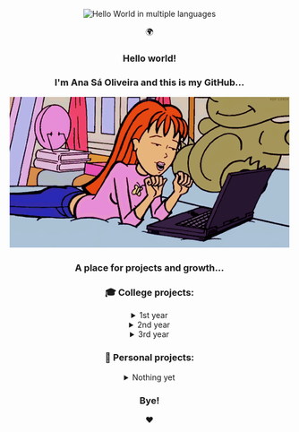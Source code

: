 <div align="center">
<p>
  <img src="https://readme-typing-svg.herokuapp.com?font=Fira+Code&size=22&color=FF69B4&center=true&vCenter=true&width=700&height=30&duration=3000&pause=1000&lines=Hello+World;Olá+Mundo;Hola+Mundo;Bonjour+le+monde;Ciao+Mondo;Hallo+Welt;こんにちは世界;안녕하세요+세계;Привет+мир;你好，世界;مرحبا+بالعالم" alt="Hello World in multiple languages" />
</p>
<p>🌍</p>
<h3>Hello world!</h3>
<h3>I'm Ana Sá Oliveira and this is my GitHub...</h3>
<p>
  <img src="anaso.gif"/>
</p>
<h3>A place for projects and growth...</h3>
<h3>🎓 College projects:</h3>
<details>
  <summary>1st year</summary>

| 🗓️ Year | 🗓️ Semester | 🗂️ Project | ✅ Grade |
|:---------:|:---------:|:---------:|:---------:|
| 1st | 1st | [LI1](https://github.com/a104437ana/LI1) | 16/20 |
| 1st | 2nd | [LI2](https://github.com/a104437ana/LI2) | 18/20 |
</details>
<details>
  <summary>2nd year</summary>

| 🗓️ Year | 🗓️ Semester | 🗂️ Project | ✅ Grade |
|:---------:|:---------:|:---------:|:---------:|
| 2nd | 1st | [LI3](https://github.com/a104437ana/LI3) | 19/20 |
| 2nd | 2nd | [BD](https://github.com/a104437ana/BD) | 19/20 |
| 2nd | 2nd | [IO](https://github.com/a104437ana/IO) | 17/20 |
| 2nd | 2nd | [POO](https://github.com/a104437ana/POO) | 18/20 |
| 2nd | 2nd | [RC](https://github.com/a104437ana/RC) | 16.83/20 |
| 2nd | 2nd | [SO](https://github.com/a104437ana/SO) | 19.1/20 |
</details>
<details>
  <summary>3rd year</summary>

| 🗓️ Year | 🗓️ Semester | 🗂️ Project | ✅ Grade |
|:---------:|:---------:|:---------:|:---------:|
| 3rd | 1st | [CP](https://github.com/a104437ana/CP) | 19/20 |
| 3rd | 1st | [CC](https://github.com/a104437ana/CC) | 14.1/20 |
| 3rd | 1st | [DSS](https://github.com/a104437ana/DSS) | 18/20 |
| 3rd | 1st | [IA](https://github.com/a104437ana/IA) | 17/20 |
| 3rd | 1st | [LI4](https://github.com/a104437ana/LI4) | 17/20 |
| 3rd | 1st | [SD](https://github.com/a104437ana/SD) | 18.4/20 |
| 3rd | 2nd | [PL](https://github.com/a104437ana/PL) | -/20 |
| 3rd | 2nd | [EW](https://github.com/a104437ana/EngWeb) | 17/20 |
| 3rd | 2nd | [CG](https://github.com/a104437ana/CG) | 20/20 |
</details>
<h3>🌷 Personal projects:</h3>
<details>
  <summary>Nothing yet</summary>
  I hope to have something here in the near future :)
</details>
<h3>Bye!</h3>
<p>❤️</p>
</div>

